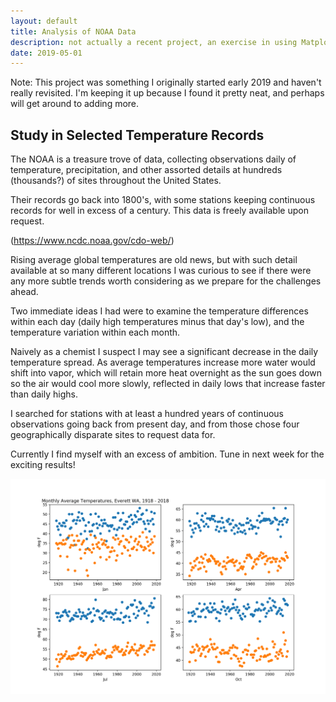 ```yaml
---
layout: default
title: Analysis of NOAA Data
description: not actually a recent project, an exercise in using Matplotlib
date: 2019-05-01
---
```


Note: This project was something I originally started early 2019 and haven't really revisited.  I'm keeping it up because I found it pretty neat, and perhaps will get around to adding more.

## Study in Selected Temperature Records

The NOAA is a treasure trove of data, collecting observations daily of temperature, precipitation, and other assorted details at hundreds (thousands?) of sites throughout the United States.

Their records go back into 1800's, with some stations keeping continuous records for well in excess of a century.  This data is freely available upon request.

(https://www.ncdc.noaa.gov/cdo-web/)

Rising average global temperatures are old news, but with such detail available at so many different locations I was curious to see if there were any more subtle trends worth considering as we prepare for the challenges ahead.

Two immediate ideas I had were to examine the temperature differences within each day (daily high temperatures minus that day's low), and the temperature variation within each month.

Naively as a chemist I suspect I may see a significant decrease in the daily temperature spread.  As average temperatures increase more water would shift into vapor, which will retain more heat overnight as the sun goes down so the air would cool more slowly, reflected in daily lows that increase faster than daily highs.

I searched for stations with at least a hundred years of continuous observations going back from present day, and from those chose four geographically disparate sites to request data for.

Currently I find myself with an excess of ambition.  Tune in next week for the exciting results!

![Preliminary display of data](2x2test.png)
